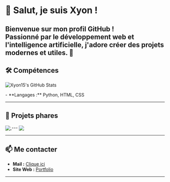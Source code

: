 

# 👋 Salut, je suis Xyon !

Bienvenue sur mon profil GitHub !  
Passionné par le développement web et l'intelligence artificielle, j'adore créer des projets modernes et utiles. 🚀
---

## 🛠️ Compétences


<p>
	<img src="https://github-readme-stats-three-psi-91.vercel.app/api?username=xyon15&theme=dark&show_icons=true&rank_icon=github&include_all_commits=true" alt="Xyon15's GitHub Stats" />
</p>
- **Langages :** Python, HTML, CSS

---


## 🌟 Projets phares

<a href="https://github.com/Xyon15/IA-chatbot">
	<img align="center" src="https://github-readme-stats-three-psi-91.vercel.app/api/pin/?username=Xyon15&repo=IA-chatbot&theme=dark" />
</a>
---
<a href="https://github.com/Xyon15/IA-chatbot">
	<img align="center" src="https://github-readme-stats-three-psi-91.vercel.app/api/pin/?username=Xyon15&repo=Hardware-Monitor&theme=dark" />
</a>

---

## 📫 Me contacter

- **Mail :** [Clique ici](mailto:pereira.lorenao@esh64.fr)
- **Site Web :** [Portfolio](https://xyon.site.elsites.fr/)

---
